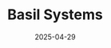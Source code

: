 ---  
layout: startup_page  
title: "Basil Systems"  
id: "basilsystems.com"  
permalink: "/basilsystemsbasilsystems.com04292025/"  
website: "https://www.basilsystems.com/"  
funding_round: ""  
funding_amount: "$11.5M"  
investors: "Golden Ventures, Hearst Ventures, Argosy Capital"  
about: "Basil Systems provides an AI-powered product lifecycle intelligence platform for the life sciences industry. It uses a massive indexed dataset to deliver real-time insights, helping companies make faster, data-driven decisions across product development, regulatory strategy, and market execution. This accelerates workflows and improves overall product success."  
markets: "Life Sciences, AI, SaaS"  
hq: "Boston, Massachusetts, United States"  
founded_year: "2019"  
linkedin: "https://www.linkedin.com/company/basilsystems"  
twitter: "https://twitter.com/Basilsys"  
instagram: ""  
facebook: ""  
crunchbase: "https://www.crunchbase.com/organization/basil-systems-inc"  
pitchbook: "https://pitchbook.com/profiles/company/462843-91"  

date_display: "29-Apr-2025"  
date: "2025-04-29"

# SEO Optimization  
meta_title: "Basil Systems -  Funding ($11.5M)"  
meta_description: "Basil Systems, Basil Systems provides an AI-powered product lifecycle intelligence platform for the life sciences industry. It uses a massive indexed dataset to deli..."  
meta_keywords: "Basil Systems, Life Sciences, AI, SaaS,  funding"  
canonical_url: "https://startup.projectstartups.com/basilsystemsbasilsystems.com04292025/"  
---